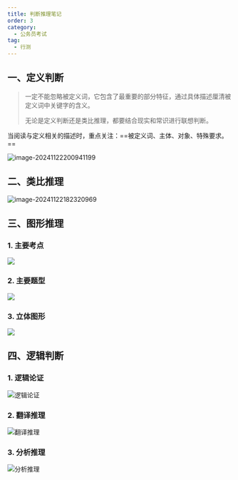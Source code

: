 ```yaml
---
title: 判断推理笔记
order: 3
category:
  - 公务员考试
tag:
  - 行测
---
```


## 一、定义判断

> 一定不能忽略被定义词，它包含了最重要的部分特征，通过具体描述厘清被定义词中关键字的含义。
>
> 无论是定义判断还是类比推理，都要结合现实和常识进行联想判断。

当阅读与定义相关的描述时，重点关注：==被定义词、主体、对象、特殊要求。==

![image-20241122200941199](./images/image-20241122200941199.png)

## 二、类比推理

![image-20241122182320969](./images/image-20241122182320969.png)

## 三、图形推理

### 1. 主要考点

![](./images/图形推理考点.png)

### 2. 主要题型

![](./images/题型.png)

### 3. 立体图形

![](./images/立体图形.png)

## 四、逻辑判断

### 1. 逻辑论证

![逻辑论证](./images/逻辑论证.png)

### 2. 翻译推理

![翻译推理](./images/image-20241126220049966.png)

### 3. 分析推理

![分析推理](./images/image-20241127000113574.png)
